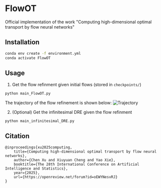 # FlowOT

Official implementation of the work "Computing high-dimensional optimal transport by flow neural networks"




## Installation

```bash
conda env create -f environment.yml
conda activate FlowOT
```


## Usage

1. Get the flow refinment given initial flows (stored in `checkpoints/`)
```bash
python main_FlowOT.py
```

The trajectory of the flow refinement is shown below:
![Trajectory](trajectory.gif)

2. (Optional) Get the infinitesimal DRE given the flow refinment
```bash
python main_infinitesimal_DRE.py
```

## Citation

```
@inproceedings{xu2025computing,
    title={Computing high-dimensional optimal transport by flow neural networks},
    author={Chen Xu and Xiuyuan Cheng and Yao Xie},
    booktitle={The 28th International Conference on Artificial Intelligence and Statistics},
    year={2025},
    url={https://openreview.net/forum?id=oEWYNesvRJ}
}
```
